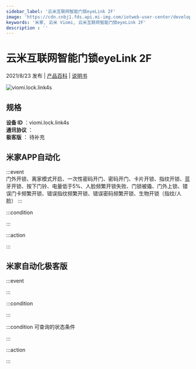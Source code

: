 ```yaml
---
sidebar_label: '云米互联网智能门锁eyeLink 2F'
image: 'https://cdn.cnbj1.fds.api.mi-img.com/iotweb-user-center/developer_1679047957007ukUSnyTl.png?GalaxyAccessKeyId=AKVGLQWBOVIRQ3XLEW&Expires=9223372036854775807&Signature=FOlBuKf/ckjo3UzIchCeb16swis='
keywords: '米家, 云米 Viomi, 云米互联网智能门锁eyeLink 2F'
description : ''
---
```

# 云米互联网智能门锁eyeLink 2F

2021/8/23 发布 | [产品百科](https://home.mi.com/webapp/content/baike/product/index.html?model=viomi.lock.link4s/) | [说明书](https://home.mi.com/views/introduction.html?model=viomi.lock.link4s&region=cn)

![viomi.lock.link4s](https://cdn.cnbj1.fds.api.mi-img.com/iotweb-user-center/developer_1679047957007ukUSnyTl.png?GalaxyAccessKeyId=AKVGLQWBOVIRQ3XLEW&Expires=9223372036854775807&Signature=FOlBuKf/ckjo3UzIchCeb16swis=)

## 规格  
> 
**设备 ID** ：viomi.lock.link4s  
**通讯协议** ：  
**极客版**  ： 待补充 


## 米家APP自动化  

:::event  
门外开锁、离家模式开启、一次性密码开门、密码开门、卡片开锁、指纹开锁、蓝牙开锁、按下门铃、电量低于5%、人脸频繁开锁失败、门锁被撬、门外上锁、错误门卡频繁开锁、错误指纹频繁开锁、错误密码频繁开锁、生物开锁（指纹/人脸）
:::

:::condition  

:::

:::action   

:::

## 米家自动化极客版  

:::event  

:::

:::condition  

:::

:::condition 可查询的状态条件  

:::

:::action  

:::

        
